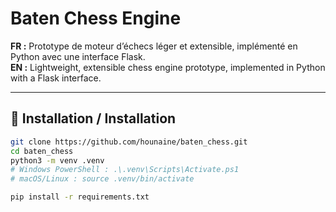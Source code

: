 <!-- README.md -->

# Baten Chess Engine

**FR :** Prototype de moteur d’échecs léger et extensible, implémenté en Python avec une interface Flask.  
**EN :** Lightweight, extensible chess engine prototype, implemented in Python with a Flask interface.

---

## 🚀 Installation / Installation

```bash
git clone https://github.com/hounaine/baten_chess.git
cd baten_chess
python3 -m venv .venv
# Windows PowerShell : .\.venv\Scripts\Activate.ps1
# macOS/Linux : source .venv/bin/activate

pip install -r requirements.txt
